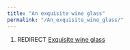 ```yaml
---
title: "An exquisite wine glass"
permalink: "/An_exquisite_wine_glass/"
---
```


1.  REDIRECT [Exquisite wine glass](Exquisite_wine_glass "wikilink")
